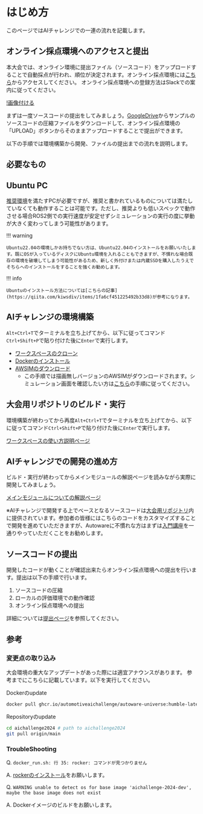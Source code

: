 # はじめ方

このページではAIチャレンジでの一連の流れを記載します。

## オンライン採点環境へのアクセスと提出
本大会では、オンライン環境に提出ファイル（ソースコード）をアップロードすることで自動採点が行われ、順位が決定されます。オンライン採点環境には[こちら](https://aichallenge-board.jsae.or.jp)からアクセスしてください。
オンライン採点環境への登録方法はSlackでの案内に従ってください。

[!画像付ける]()

まずは一度ソースコードの提出をしてみましょう。[GoogleDrive](https://drive.google.com/file/d/19LU70cgeg48R6stEXjvwDp1pTT25OjeN)からサンプルのソースコードの圧縮ファイルをダウンロードして、オンライン採点環境の「UPLOAD」ボタンからそのままアップロードすることで提出ができます。

以下の手順では環境構築から開発、ファイルの提出までの流れを説明します。

## 必要なもの

## Ubuntu PC

[推奨環境](./setup/requirements.ja.md)を満たすPCが必要ですが、推奨と書かれているものについては満たしていなくても動作することは可能です。ただし、推奨よりも低いスペックで動作させる場合ROS2側での実行速度が安定せずシミュレーションの実行の度に挙動が大きく変わってしまう可能性があります。

!!! warning

    Ubuntu22.04の環境しかお持ちでない方は、Ubuntu22.04のインストールをお願いいたします。既にOSが入っているディスクにUbuntu環境を入れることもできますが、不慣れな場合既存の環境を破壊してしまう可能性があるため、新しく外付けまたは内蔵SSDを購入したうえでそちらへのインストールをすることを強くお勧めします。

!!! info

    Ubuntuのインストール方法については[こちらの記事](https://qiita.com/kiwsdiv/items/1fa6cf451225492b33d8)が参考になります。

## AIチャレンジの環境構築

`Alt+Ctrl+T`でターミナルを立ち上げてから、以下に従ってコマンド`Ctrl+Shift+P`で貼り付けた後に`Enter`で実行します。

- [ワークスペースのクローン](./setup/workspace-setup.ja.md)
- [Dockerのインストール](./setup/docker.ja.md)
- [AWSIMのダウンロード](./setup/headless-simulation.ja.md)
  - この手順では描画無しバージョンのAWSIMがダウンロードされます。シミュレーション画面を確認したい方は[こちら](./setup/visible-simulation.ja.md)の手順に従ってください。

## 大会用リポジトリのビルド・実行

環境構築が終わってから再度`Alt+Ctrl+T`でターミナルを立ち上げてから、以下に従ってコマンド`Ctrl+Shift+P`で貼り付けた後に`Enter`で実行します。

[ワークスペースの使い方説明ページ](./development/workspace-usage.ja.md)

## AIチャレンジでの開発の進め方

ビルド・実行が終わってからメインモジュールの解説ページを読みながら実際に開発してみましょう。

[メインモジュールについての解説ページ](./development/main-module.ja.md)

※AIチャレンジで開発する上でベースとなるソースコードは[大会用リポジトリ](https://github.com/AutomotiveAIChallenge/aichallenge-2024/tree/main/aichallenge/workspace/src/aichallenge_submit)内に提供されています。参加者の皆様にはこちらのコードをカスタマイズすることで開発を進めていただきますが、Autowareに不慣れな方はまずは[入門講座](./course/index.ja.md)を一通りやっていただくことをお勧めします。

## ソースコードの提出
開発したコードが動くことが確認出来たらオンライン採点環境への提出を行います。提出は以下の手順で行います。

1. ソースコードの圧縮
2. ローカルの評価環境での動作確認
3. オンライン採点環境への提出

詳細については[提出ページ](./submission.ja.md)を参照してください。

## 参考

### 変更点の取り込み

大会環境の重大なアップデートがあった際には適宜アナウンスがあります。
参考までにこちらに記載しています。以下を実行してください。

Dockerのupdate

```bash
docker pull ghcr.io/automotiveaichallenge/autoware-universe:humble-latest

```

Repositoryのupdate

```sh
cd aichallenge2024 # path to aichallenge2024
git pull origin/main
```

### TroubleShooting

Q. `docker_run.sh: 行 35: rocker: コマンドが見つかりません`

A. [rockerのインストール](./setup/docker.ja.md)をお願いします。

Q. `WARNING unable to detect os for base image 'aichallenge-2024-dev', maybe the base image does not exist`

A. Dockerイメージのビルドをお願いします。

